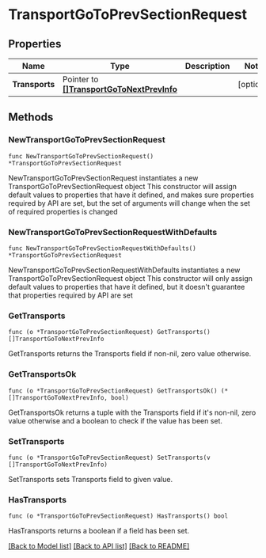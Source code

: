 # TransportGoToPrevSectionRequest

## Properties

Name | Type | Description | Notes
------------ | ------------- | ------------- | -------------
**Transports** | Pointer to [**[]TransportGoToNextPrevInfo**](TransportGoToNextPrevInfo.md) |  | [optional] 

## Methods

### NewTransportGoToPrevSectionRequest

`func NewTransportGoToPrevSectionRequest() *TransportGoToPrevSectionRequest`

NewTransportGoToPrevSectionRequest instantiates a new TransportGoToPrevSectionRequest object
This constructor will assign default values to properties that have it defined,
and makes sure properties required by API are set, but the set of arguments
will change when the set of required properties is changed

### NewTransportGoToPrevSectionRequestWithDefaults

`func NewTransportGoToPrevSectionRequestWithDefaults() *TransportGoToPrevSectionRequest`

NewTransportGoToPrevSectionRequestWithDefaults instantiates a new TransportGoToPrevSectionRequest object
This constructor will only assign default values to properties that have it defined,
but it doesn't guarantee that properties required by API are set

### GetTransports

`func (o *TransportGoToPrevSectionRequest) GetTransports() []TransportGoToNextPrevInfo`

GetTransports returns the Transports field if non-nil, zero value otherwise.

### GetTransportsOk

`func (o *TransportGoToPrevSectionRequest) GetTransportsOk() (*[]TransportGoToNextPrevInfo, bool)`

GetTransportsOk returns a tuple with the Transports field if it's non-nil, zero value otherwise
and a boolean to check if the value has been set.

### SetTransports

`func (o *TransportGoToPrevSectionRequest) SetTransports(v []TransportGoToNextPrevInfo)`

SetTransports sets Transports field to given value.

### HasTransports

`func (o *TransportGoToPrevSectionRequest) HasTransports() bool`

HasTransports returns a boolean if a field has been set.


[[Back to Model list]](../README.md#documentation-for-models) [[Back to API list]](../README.md#documentation-for-api-endpoints) [[Back to README]](../README.md)


